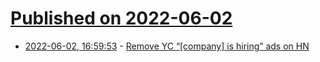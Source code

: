 # [Published on 2022-06-02](index.md)

* [2022-06-02, 16:59:53](https://news.ycombinator.com/item?id=31597486) - [Remove YC “[company] is hiring” ads on HN](https://github.com/brownie-in-motion/hn-adblock)
